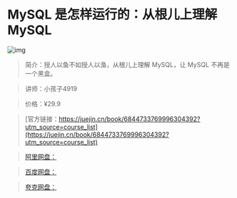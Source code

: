 # MySQL 是怎样运行的：从根儿上理解 MySQL

![img](../../assets/172d144898de3145~tplv-t2oaga2asx-no-mark:280:280:200:280.png)

> 简介：授人以鱼不如授人以渔，从根儿上理解 MySQL，让 MySQL 不再是一个黑盒。

> 讲师：小孩子4919

> 价格：¥29.9

> [官方链接：https://juejin.cn/book/6844733769996304392?utm_source=course_list](https://juejin.cn/book/6844733769996304392?utm_source=course_list)

> [阿里网盘：]()

> [百度网盘：]()

> [夸克网盘：]()
